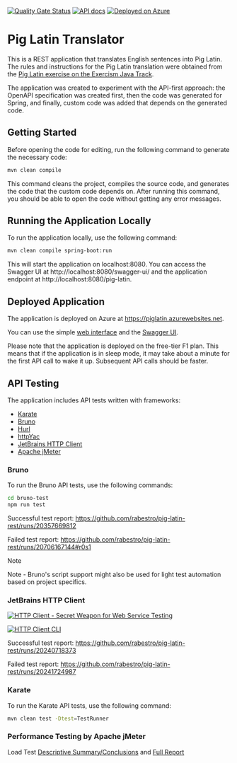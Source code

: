 [![Quality Gate Status](https://sonarcloud.io/api/project_badges/measure?project=lv.id.jc%3Apig-latin-rest&metric=alert_status)](https://sonarcloud.io/summary/new_code?id=lv.id.jc%3Apig-latin-rest)
[![API docs](https://img.shields.io/badge/API-docs-informational)](https://piglatin.azurewebsites.net/swagger-ui/index.html)
[![Deployed on Azure](https://img.shields.io/badge/Deployed%20on-Azure-blue)](https://piglatin.azurewebsites.net)

# Pig Latin Translator

This is a REST application that translates English sentences into Pig Latin. The rules and instructions for the Pig Latin translation were obtained from the [Pig Latin exercise on the Exercism Java Track](https://exercism.org/tracks/java/exercises/pig-latin).

The application was created to experiment with the API-first approach: the OpenAPI specification was created first, then the code was generated for Spring, and finally, custom code was added that depends on the generated code.

## Getting Started

Before opening the code for editing, run the following command to generate the necessary code:

```bash
mvn clean compile
```

This command cleans the project, compiles the source code, and generates the code that the custom code depends on. After running this command, you should be able to open the code without getting any error messages.

## Running the Application Locally

To run the application locally, use the following command:

```bash
mvn clean compile spring-boot:run
```
This will start the application on localhost:8080. You can access the Swagger UI at http://localhost:8080/swagger-ui/ and the application endpoint at http://localhost:8080/pig-latin.

## Deployed Application

The application is deployed on Azure at https://piglatin.azurewebsites.net.

You can use the simple [web interface](https://piglatin.azurewebsites.net) and the [Swagger UI](https://piglatin.azurewebsites.net/swagger-ui/index.html).

Please note that the application is deployed on the free-tier F1 plan. This means that if the application is in sleep mode, it may take about a minute for the first API call to wake it up. Subsequent API calls should be faster.

## API Testing

The application includes API tests written with frameworks:
- [Karate](https://www.karatelabs.io/)
- [Bruno](https://www.usebruno.com/)
- [Hurl](https://hurl.dev/)
- [httpYac](https://httpyac.github.io/)
- [JetBrains HTTP Client](https://www.jetbrains.com/help/idea/http-client-in-product-code-editor.html)
- [Apache jMeter](https://jmeter.apache.org/)

### Bruno

To run the Bruno API tests, use the following commands:

```bash
cd bruno-test
npm run test
```

Successful test report:
https://github.com/rabestro/pig-latin-rest/runs/20357669812

Failed test report:
https://github.com/rabestro/pig-latin-rest/runs/20706167144#r0s1

> [!NOTE]
> Note - Bruno's script support might also be used for light test automation based on project specifics.

### JetBrains HTTP Client

[![HTTP Client - Secret Weapon for Web Service Testing](https://img.youtube.com/vi/VMUaOZ6kvJ0/default.jpg)](https://www.youtube.com/watch?v=VMUaOZ6kvJ0)

[![HTTP Client CLI](https://img.youtube.com/vi/mwiHAukbWjM/default.jpg)](https://www.youtube.com/watch?v=mwiHAukbWjM)


Successful test report:
https://github.com/rabestro/pig-latin-rest/runs/20240718373

Failed test report:
https://github.com/rabestro/pig-latin-rest/runs/20241724987

### Karate

To run the Karate API tests, use the following command:

```bash
mvn clean test -Dtest=TestRunner
```

### Performance Testing by Apache jMeter

Load Test [Descriptive Summary/Conclusions](https://a.blazemeter.com/app/executive-summary/index.html?master_id=71758198&selectedTimeMeasure=milliseconds#/) and [Full Report](https://a.blazemeter.com/app/?public-token=N8EAygRaczgVrG5dVfzaiW08KETtECXvph3X6BDkXV6CoIi2pM#/accounts/1886840/workspaces/1958186/projects/2311430/masters/71758198/summary)
